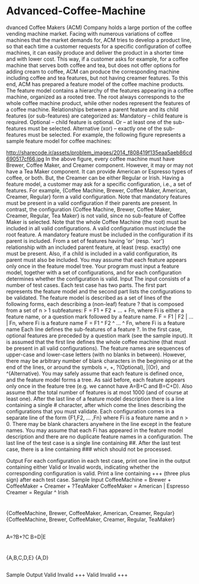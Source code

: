 # Advanced-Coffee-Machine
dvanced Coffee Makers (ACM) Company holds a large portion of the coffee vending machine market. Facing with numerous variations of coffee machines that the market demands for, ACM tries to develop a product line, so that each time a customer requests for a specific configuration of coffee machines, it can easily produce and deliver the product in a shorter time and with lower cost. This way, if a customer asks for example, for a coffee machine that serves both coffee and tea, but does not offer options for adding cream to coffee, ACM can produce the corresponding machine including coffee and tea features, but not having creamer features. 
To this end, ACM has prepared a feature model of the coffee machine products. The feature model contains a hierarchy of the features appearing in a coffee machine, organized as a rooted tree. The root always corresponds to the whole coffee machine product, while other nodes represent the features of a coffee machine. Relationships between a parent feature and its child features (or sub-features) are categorized as:
Mandatory – child feature is required.
Optional – child feature is optional.
Or – at least one of the sub-features must be selected.
Alternative (xor) – exactly one of the sub-features must be selected.
For example, the following figure represents a sample feature model for coffee machines:
 
http://sharecode.ir/assets/problem_images/2014_f808419f135eaa5aeb86cd690517cf66.jpg
In the above figure, every coffee machine must have Brewer, Coffee Maker, and Creamer component. However, it may or may not have a Tea Maker component. It can provide American or Espresso types of coffee, or both. But, the Creamer can be either Regular or Irish.
Having a feature model, a customer may ask for a specific configuration, i.e., a set of features. For example, {Coffee Machine, Brewer, Coffee Maker, American, Creamer, Regular} form a valid configuration. Note that mandatory features must be present in a valid configuration if their parents are present. In contrast, the configuration {Coffee Machine, Brewer, Coffee Maker, Creamer, Regular, Tea Maker} is not valid, since no sub-feature of Coffee Maker is selected. Note that the whole Coffee Machine (the root) must be included in all valid configurations.
A valid configuration must include the root feature. A mandatory feature must be included in the configuration if its parent is included. From a set of features having 'or' (resp. 'xor') relationship with an included parent feature, at least (resp. exactly) one must be present. Also, if a child is included in a valid configuration, its parent must also be included. You may assume that each feature appears only once in the feature model tree.
Your program must input a feature model, together with a set of configurations, and for each configuration determines whether the configuration is valid.
Input
The input consists of a number of test cases. Each test case has two parts. The first part represents the feature model and the second part lists the configurations to be validated. The feature model is described as a set of lines of the following forms, each describing a (non-leaf) feature ? that is composed from a set of n > 1 subfeatures:
F = F1 + F2 + ... + Fn, where Fi is either a feature name, or a question mark followed by a feature name.
F = F1 | F2 | ... | Fn, where Fi is a feature name
F = F1 ^ F2 ^ ... ^ Fn, where Fi is a feature name
Each line defines the sub-features of a feature ?. In the first case, optional features are preceded by a question mark (see the sample input). It is assumed that the first line defines the whole coffee machine (that must be present in all valid configurations). The feature names are sequences of upper-case and lower-case letters (with no blanks in between). However, there may be arbitrary number of blank characters in the beginning or at the end of the lines, or around the symbols =, +, ?(Optional), |(Or), and ^(Alternative). You may safely assume that each feature is defined once, and the feature model forms a tree. As said before, each feature appears only once in the feature tree (e.g. we cannot have A=B+C and B=C+D). Also assume that the total number of features is at most 1000 (and of course at least one).
After the last line of a feature model description there is a line containing a single # character, after which come the lines describing the configurations that you must validate. Each configuration comes in a separate line of the form {F1,F2, ... ,Fn} where Fi is a feature name and n > 0. There may be blank characters anywhere in the line except in the feature names. You may assume that each Fi has appeared in the feature model description and there are no duplicate feature names in a configuration. The last line of the test case is a single line containing ##. After the last test case, there is a line containing ### which should not be processed.
 
Output
For each configuration in each test case, print one line in the output containing either Valid or Invalid words, indicating whether the corresponding configuration is valid. Print a line containing +++ (three plus sign) after each test case.
Sample Input
CoffeeMachine = Brewer + CoffeeMaker + Creamer + ?TeaMaker
CoffeeMaker = American | Espresso
Creamer = Regular ^ Irish
#
{CoffeeMachine, Brewer, CoffeeMaker, American, Creamer, Regular}
{CoffeeMachine, Brewer, CoffeeMaker, Creamer, Regular, TeaMaker}
##
A=?B+?C
B=D|E
#
{A,B,C,D,E}
{A,D}
##
###
Sample Output
Valid
Invalid
+++
Valid
Invalid
+++
